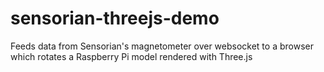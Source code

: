 # sensorian-threejs-demo
Feeds data from Sensorian's magnetometer over websocket to a browser which rotates a Raspberry Pi model rendered with Three.js
